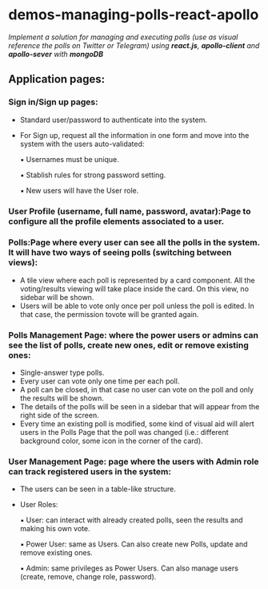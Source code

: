 # demos-managing-polls-react-apollo

_Implement a solution for managing and executing polls (use as visual reference the polls
on Twitter or Telegram) using **react.js**, **apollo-client** and **apollo-sever** with **mongoDB**_

## Application pages:
### Sign in/Sign up pages:
- Standard user/password to authenticate into the system.
- For Sign up, request all the information in one form and move into the system with the users auto-validated:

  ▪ Usernames must be unique.
  
  ▪ Stablish rules for strong password setting.
  
  ▪ New users will have the User role.

### User Profile (username, full name, password, avatar):Page to configure all the profile elements associated to a user.

### Polls:Page where every user can see all the polls in the system. It will have two ways of seeing polls (switching between views):
- A tile view where each poll is represented by a card component. All the voting/results viewing will take place inside the card. On this view, no sidebar will be shown.
- Users will be able to vote only once per poll unless the poll is edited. In that case, the permission tovote will be granted again.

### Polls Management Page: where the power users or admins can see the list of polls, create new ones, edit or  remove existing ones:
- Single-answer type polls.
- Every user can vote only one time per each poll.
- A poll can be closed, in that case no user can vote on the poll and only the results will be shown.
- The details of the polls will be seen in a sidebar that will appear from the right side of the screen.
- Every time an existing poll is modified, some kind of visual aid will alert users in the Polls Page that the poll was changed (i.e.: different background color, some icon in the corner of the card).

### User Management Page: page where the users with Admin role can track registered users in the system:
- The users can be seen in a table-like structure.
- User Roles:
  
  ▪ User: can interact with already created polls, seen the results and making his own vote.

  ▪ Power User: same as Users. Can also create new Polls, update and remove existing ones.
  
  ▪ Admin: same privileges as Power Users. Can also manage users (create, remove, change role, password).
  

